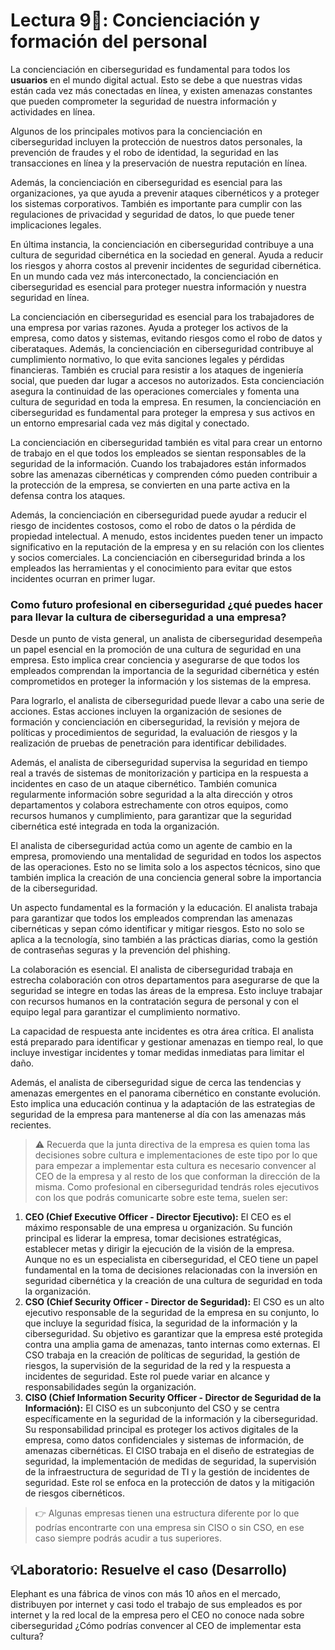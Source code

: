 # Lectura 9📕: Concienciación y formación del personal

La concienciación en ciberseguridad es fundamental para todos los **usuarios** en el mundo digital actual. Esto se debe a que nuestras vidas están cada vez más conectadas en línea, y existen amenazas constantes que pueden comprometer la seguridad de nuestra información y actividades en línea.

Algunos de los principales motivos para la concienciación en ciberseguridad incluyen la protección de nuestros datos personales, la prevención de fraudes y el robo de identidad, la seguridad en las transacciones en línea y la preservación de nuestra reputación en línea.

Además, la concienciación en ciberseguridad es esencial para las organizaciones, ya que ayuda a prevenir ataques cibernéticos y a proteger los sistemas corporativos. También es importante para cumplir con las regulaciones de privacidad y seguridad de datos, lo que puede tener implicaciones legales.

En última instancia, la concienciación en ciberseguridad contribuye a una cultura de seguridad cibernética en la sociedad en general. Ayuda a reducir los riesgos y ahorra costos al prevenir incidentes de seguridad cibernética. En un mundo cada vez más interconectado, la concienciación en ciberseguridad es esencial para proteger nuestra información y nuestra seguridad en línea.

La concienciación en ciberseguridad es esencial para los trabajadores de una empresa por varias razones. Ayuda a proteger los activos de la empresa, como datos y sistemas, evitando riesgos como el robo de datos y ciberataques. Además, la concienciación en ciberseguridad contribuye al cumplimiento normativo, lo que evita sanciones legales y pérdidas financieras. También es crucial para resistir a los ataques de ingeniería social, que pueden dar lugar a accesos no autorizados. Esta concienciación asegura la continuidad de las operaciones comerciales y fomenta una cultura de seguridad en toda la empresa. En resumen, la concienciación en ciberseguridad es fundamental para proteger la empresa y sus activos en un entorno empresarial cada vez más digital y conectado. 

La concienciación en ciberseguridad también es vital para crear un entorno de trabajo en el que todos los empleados se sientan responsables de la seguridad de la información. Cuando los trabajadores están informados sobre las amenazas cibernéticas y comprenden cómo pueden contribuir a la protección de la empresa, se convierten en una parte activa en la defensa contra los ataques.

Además, la concienciación en ciberseguridad puede ayudar a reducir el riesgo de incidentes costosos, como el robo de datos o la pérdida de propiedad intelectual. A menudo, estos incidentes pueden tener un impacto significativo en la reputación de la empresa y en su relación con los clientes y socios comerciales. La concienciación en ciberseguridad brinda a los empleados las herramientas y el conocimiento para evitar que estos incidentes ocurran en primer lugar.

### Como futuro profesional en ciberseguridad ¿qué puedes hacer para llevar la cultura de ciberseguridad a una empresa?

Desde un punto de vista general, un analista de ciberseguridad desempeña un papel esencial en la promoción de una cultura de seguridad en una empresa. Esto implica crear conciencia y asegurarse de que todos los empleados comprendan la importancia de la seguridad cibernética y estén comprometidos en proteger la información y los sistemas de la empresa.

Para lograrlo, el analista de ciberseguridad puede llevar a cabo una serie de acciones. Estas acciones incluyen la organización de sesiones de formación y concienciación en ciberseguridad, la revisión y mejora de políticas y procedimientos de seguridad, la evaluación de riesgos y la realización de pruebas de penetración para identificar debilidades.

Además, el analista de ciberseguridad supervisa la seguridad en tiempo real a través de sistemas de monitorización y participa en la respuesta a incidentes en caso de un ataque cibernético. También comunica regularmente información sobre seguridad a la alta dirección y otros departamentos y colabora estrechamente con otros equipos, como recursos humanos y cumplimiento, para garantizar que la seguridad cibernética esté integrada en toda la organización.

El analista de ciberseguridad actúa como un agente de cambio en la empresa, promoviendo una mentalidad de seguridad en todos los aspectos de las operaciones. Esto no se limita solo a los aspectos técnicos, sino que también implica la creación de una conciencia general sobre la importancia de la ciberseguridad.

Un aspecto fundamental es la formación y la educación. El analista trabaja para garantizar que todos los empleados comprendan las amenazas cibernéticas y sepan cómo identificar y mitigar riesgos. Esto no solo se aplica a la tecnología, sino también a las prácticas diarias, como la gestión de contraseñas seguras y la prevención del phishing.

La colaboración es esencial. El analista de ciberseguridad trabaja en estrecha colaboración con otros departamentos para asegurarse de que la seguridad se integre en todas las áreas de la empresa. Esto incluye trabajar con recursos humanos en la contratación segura de personal y con el equipo legal para garantizar el cumplimiento normativo.

La capacidad de respuesta ante incidentes es otra área crítica. El analista está preparado para identificar y gestionar amenazas en tiempo real, lo que incluye investigar incidentes y tomar medidas inmediatas para limitar el daño.

Además, el analista de ciberseguridad sigue de cerca las tendencias y amenazas emergentes en el panorama cibernético en constante evolución. Esto implica una educación continua y la adaptación de las estrategias de seguridad de la empresa para mantenerse al día con las amenazas más recientes.

> ⚠️ Recuerda que la junta directiva de la empresa es quien toma las decisiones sobre cultura e implementaciones de este tipo por lo que para empezar a implementar esta cultura es necesario convencer al CEO de la empresa y al resto de los que conforman la dirección de la misma. Como profesional en ciberseguridad tendrás roles ejecutivos con los que podrás comunicarte sobre este tema, suelen ser:

1. **CEO (Chief Executive Officer - Director Ejecutivo):** El CEO es el máximo responsable de una empresa u organización. Su función principal es liderar la empresa, tomar decisiones estratégicas, establecer metas y dirigir la ejecución de la visión de la empresa. Aunque no es un especialista en ciberseguridad, el CEO tiene un papel fundamental en la toma de decisiones relacionadas con la inversión en seguridad cibernética y la creación de una cultura de seguridad en toda la organización.
2. **CSO (Chief Security Officer - Director de Seguridad):** El CSO es un alto ejecutivo responsable de la seguridad de la empresa en su conjunto, lo que incluye la seguridad física, la seguridad de la información y la ciberseguridad. Su objetivo es garantizar que la empresa esté protegida contra una amplia gama de amenazas, tanto internas como externas. El CSO trabaja en la creación de políticas de seguridad, la gestión de riesgos, la supervisión de la seguridad de la red y la respuesta a incidentes de seguridad. Este rol puede variar en alcance y responsabilidades según la organización.
3. **CISO (Chief Information Security Officer - Director de Seguridad de la Información):** El CISO es un subconjunto del CSO y se centra específicamente en la seguridad de la información y la ciberseguridad. Su responsabilidad principal es proteger los activos digitales de la empresa, como datos confidenciales y sistemas de información, de amenazas cibernéticas. El CISO trabaja en el diseño de estrategias de seguridad, la implementación de medidas de seguridad, la supervisión de la infraestructura de seguridad de TI y la gestión de incidentes de seguridad. Este rol se enfoca en la protección de datos y la mitigación de riesgos cibernéticos.

> 👉 Algunas empresas tienen una estructura diferente por lo que podrías encontrarte con una empresa sin CISO o sin CSO, en ese caso siempre podrás acudir a tus superiores.

## 💡Laboratorio: Resuelve el caso (Desarrollo)

Elephant es una fábrica de vinos con más 10 años en el mercado, distribuyen por internet y casi todo el trabajo de sus empleados es por internet y la red local de la empresa pero el CEO no conoce nada sobre ciberseguridad ¿Cómo podrías convencer al CEO de implementar esta cultura?